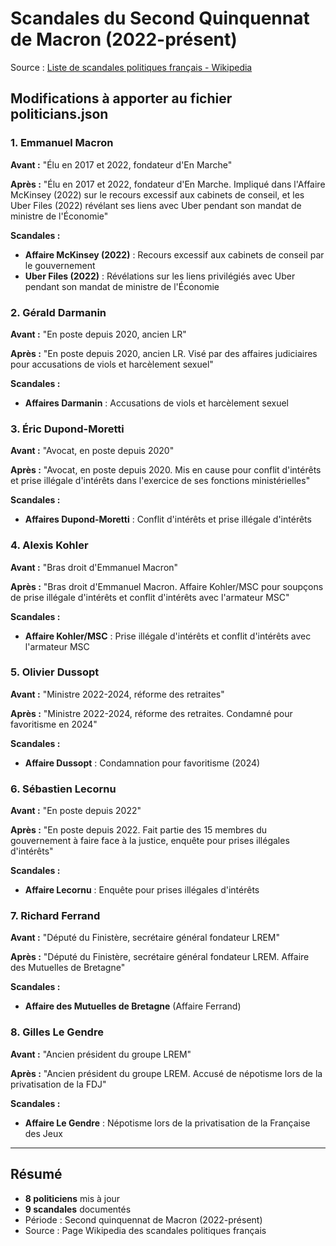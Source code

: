 # Scandales du Second Quinquennat de Macron (2022-présent)

Source : [Liste de scandales politiques français - Wikipedia](https://fr.wikipedia.org/wiki/Liste_de_scandales_politiques_fran%C3%A7ais#Ann%C3%A9es_2000)

## Modifications à apporter au fichier politicians.json

### 1. Emmanuel Macron
**Avant :** "Élu en 2017 et 2022, fondateur d'En Marche"

**Après :** "Élu en 2017 et 2022, fondateur d'En Marche. Impliqué dans l'Affaire McKinsey (2022) sur le recours excessif aux cabinets de conseil, et les Uber Files (2022) révélant ses liens avec Uber pendant son mandat de ministre de l'Économie"

**Scandales :**
- **Affaire McKinsey (2022)** : Recours excessif aux cabinets de conseil par le gouvernement
- **Uber Files (2022)** : Révélations sur les liens privilégiés avec Uber pendant son mandat de ministre de l'Économie

### 2. Gérald Darmanin
**Avant :** "En poste depuis 2020, ancien LR"

**Après :** "En poste depuis 2020, ancien LR. Visé par des affaires judiciaires pour accusations de viols et harcèlement sexuel"

**Scandales :**
- **Affaires Darmanin** : Accusations de viols et harcèlement sexuel

### 3. Éric Dupond-Moretti
**Avant :** "Avocat, en poste depuis 2020"

**Après :** "Avocat, en poste depuis 2020. Mis en cause pour conflit d'intérêts et prise illégale d'intérêts dans l'exercice de ses fonctions ministérielles"

**Scandales :**
- **Affaires Dupond-Moretti** : Conflit d'intérêts et prise illégale d'intérêts

### 4. Alexis Kohler
**Avant :** "Bras droit d'Emmanuel Macron"

**Après :** "Bras droit d'Emmanuel Macron. Affaire Kohler/MSC pour soupçons de prise illégale d'intérêts et conflit d'intérêts avec l'armateur MSC"

**Scandales :**
- **Affaire Kohler/MSC** : Prise illégale d'intérêts et conflit d'intérêts avec l'armateur MSC

### 5. Olivier Dussopt
**Avant :** "Ministre 2022-2024, réforme des retraites"

**Après :** "Ministre 2022-2024, réforme des retraites. Condamné pour favoritisme en 2024"

**Scandales :**
- **Affaire Dussopt** : Condamnation pour favoritisme (2024)

### 6. Sébastien Lecornu
**Avant :** "En poste depuis 2022"

**Après :** "En poste depuis 2022. Fait partie des 15 membres du gouvernement à faire face à la justice, enquête pour prises illégales d'intérêts"

**Scandales :**
- **Affaire Lecornu** : Enquête pour prises illégales d'intérêts

### 7. Richard Ferrand
**Avant :** "Député du Finistère, secrétaire général fondateur LREM"

**Après :** "Député du Finistère, secrétaire général fondateur LREM. Affaire des Mutuelles de Bretagne"

**Scandales :**
- **Affaire des Mutuelles de Bretagne** (Affaire Ferrand)

### 8. Gilles Le Gendre
**Avant :** "Ancien président du groupe LREM"

**Après :** "Ancien président du groupe LREM. Accusé de népotisme lors de la privatisation de la FDJ"

**Scandales :**
- **Affaire Le Gendre** : Népotisme lors de la privatisation de la Française des Jeux

---

## Résumé
- **8 politiciens** mis à jour
- **9 scandales** documentés
- Période : Second quinquennat de Macron (2022-présent)
- Source : Page Wikipedia des scandales politiques français
